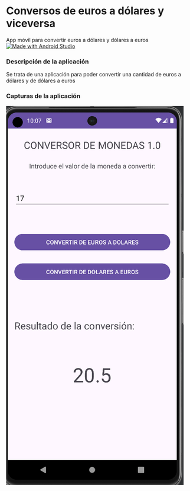 # Conversos de euros a dólares y viceversa
App móvil para convertir euros a dólares y dólares a euros</br>
[![Made with Android Studio](https://img.shields.io/badge/Made%20with-Android%20Studio-3ddc84.svg?style=plastic&logo=android-studio&logoColor=white)](https://developer.android.com/studio)

### Descripción de la aplicación
Se trata de una aplicación para poder convertir una cantidad de euros a dólares y de dólares a euros 

### Capturas de la aplicación

![Alt text](https://github.com/Marco0705/ConversionEurosDolares/blob/main/screenshots/1.png?raw=true)
